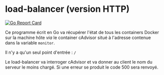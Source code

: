 # load-balancer (version HTTP)

[![Go Report Card](http://goreportcard.com/report/Mistermatt007/load-balancer)](http://goreportcard.com/report/Mistermatt007/load-balancer)

Ce programme écrit en Go va récupérer l'état de tous les containers Docker sur la machine hôte *via* le container cAdvisor situé à l'adresse contenue dans la variable `monitor`.

Il n'y a qu'un seul point d'entrée : `/`

Le load-balancer va interroger cAdvisor et va donner au client le nom du serveur le moins chargé. Si une erreur se produit le code 500 sera renvoyé.
